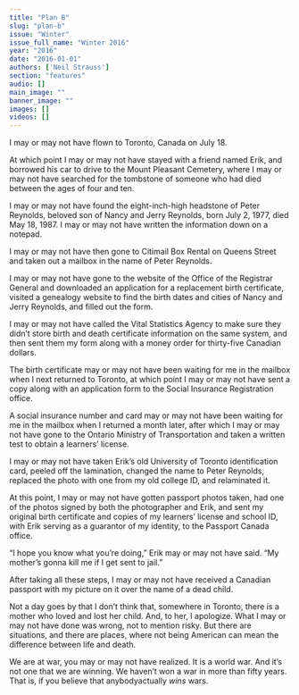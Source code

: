 ```yaml
---
title: "Plan B"
slug: "plan-b"
issue: "Winter"
issue_full_name: "Winter 2016"
year: "2016"
date: "2016-01-01"
authors: ['Neil Strauss']
section: "features"
audio: []
main_image: ""
banner_image: ""
images: []
videos: []
---
```

I may or may not have flown to Toronto, Canada on July 18.

 At which point I may or may not have stayed with a friend named Erik, and borrowed his car to drive to the Mount Pleasant Cemetery, where I may or may not have searched for the tombstone of someone who had died between the ages of four and ten.

 I may or may not have found the eight-inch-high headstone of Peter Reynolds, beloved son of Nancy and Jerry Reynolds, born July 2, 1977, died May 18, 1987. I may or may not have written the information down on a notepad. 

 I may or may not have then gone to Citimail Box Rental on Queens Street and taken out a mailbox in the name of Peter Reynolds.

 I may or may not have gone to the website of the Office of the Registrar General and downloaded an application for a replacement birth certificate, visited a genealogy website to find the birth dates and cities of Nancy and Jerry Reynolds, and filled out the form.

 I may or may not have called the Vital Statistics Agency to make sure they didn’t store birth and death certificate information on the same system, and then sent them my form along with a money order for thirty-five Canadian dollars.

 The birth certificate may or may not have been waiting for me in the mailbox when I next returned to Toronto, at which point I may or may not have sent a copy along with an application form to the Social Insurance Registration office.  

 A social insurance number and card may or may not have been waiting for me in the mailbox when I returned a month later, after which I may or may not have gone to the Ontario Ministry of Transportation and taken a written test to obtain a learners’ license. 

 I may or may not have taken Erik’s old University of Toronto identification card, peeled off the lamination, changed the name to Peter Reynolds, replaced the photo with one from my old college ID, and relaminated it. 

 At this point, I may or may not have gotten passport photos taken, had one of the photos signed by both the photographer and Erik, and sent my original birth certificate and copies of my learners’ license and school ID, with Erik serving as a guarantor of my identity, to the Passport Canada office.

 “I hope you know what you’re doing,” Erik may or may not have said. “My mother’s gonna kill me if I get sent to jail.”

 After taking all these steps, I may or may not have received a Canadian passport with my picture on it over the name of a dead child.

 Not a day goes by that I don’t think that, somewhere in Toronto, there is a mother who loved and lost her child. And, to her, I apologize. What I may or may not have done was wrong, not to mention risky. But there are situations, and there are places, where not being American can mean the difference between life and death.

 We are at war, you may or may not have realized. It is a world war. And it’s not one that we are winning. We haven’t won a war in more than fifty years. That is, if you believe that anybodyactually *wins* wars.

  

